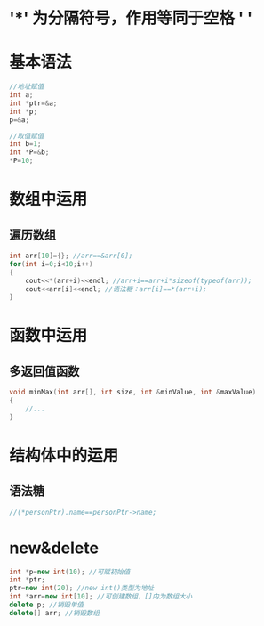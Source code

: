 # '\*' 为分隔符号，作用等同于空格 ' '

# 基本语法

```cpp
//地址赋值
int a;
int *ptr=&a;
int *p;
p=&a;

//取值赋值
int b=1;
int *P=&b;
*P=10;
```

# 数组中运用

## 遍历数组

```cpp
int arr[10]={}; //arr==&arr[0];
for(int i=0;i<10;i++)
{
	cout<<*(arr+i)<<endl; //arr+i==arr+i*sizeof(typeof(arr));
	cout<<arr[i]<<endl; //语法糖：arr[i]==*(arr+i);
}
```

# 函数中运用

## 多返回值函数

```cpp
void minMax(int arr[], int size, int &minValue, int &maxValue)
{
	//...
}
```

# 结构体中的运用

## 语法糖

```cpp
//(*personPtr).name==personPtr->name;
```

# new&delete

```cpp
int *p=new int(10); //可赋初始值
int *ptr;
ptr=new int(20); //new int()类型为地址
int *arr=new int[10]; //可创建数组，[]内为数组大小
delete p; //销毁单值
delete[] arr; //销毁数组
```